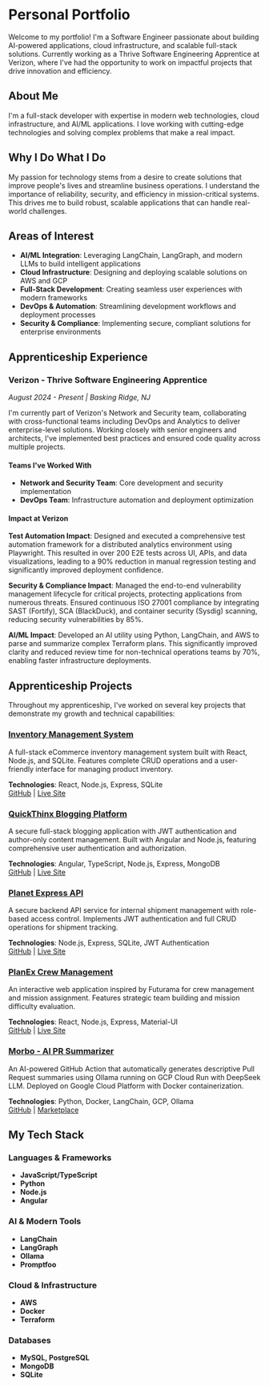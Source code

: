 # Personal Portfolio

Welcome to my portfolio! I'm a Software Engineer passionate about building AI-powered applications, cloud infrastructure, and scalable full-stack solutions. Currently working as a Thrive Software Engineering Apprentice at Verizon, where I've had the opportunity to work on impactful projects that drive innovation and efficiency.

## About Me

I'm a full-stack developer with expertise in modern web technologies, cloud infrastructure, and AI/ML applications. I love working with cutting-edge technologies and solving complex problems that make a real impact.

## Why I Do What I Do

My passion for technology stems from a desire to create solutions that improve people's lives and streamline business operations. I understand the importance of reliability, security, and efficiency in mission-critical systems. This drives me to build robust, scalable applications that can handle real-world challenges.

## Areas of Interest

- **AI/ML Integration**: Leveraging LangChain, LangGraph, and modern LLMs to build intelligent applications
- **Cloud Infrastructure**: Designing and deploying scalable solutions on AWS and GCP
- **Full-Stack Development**: Creating seamless user experiences with modern frameworks
- **DevOps & Automation**: Streamlining development workflows and deployment processes
- **Security & Compliance**: Implementing secure, compliant solutions for enterprise environments

## Apprenticeship Experience

### Verizon - Thrive Software Engineering Apprentice

_August 2024 - Present | Basking Ridge, NJ_

I'm currently part of Verizon's Network and Security team, collaborating with cross-functional teams including DevOps and Analytics to deliver enterprise-level solutions. Working closely with senior engineers and architects, I've implemented best practices and ensured code quality across multiple projects.

#### Teams I've Worked With

- **Network and Security Team**: Core development and security implementation
- **DevOps Team**: Infrastructure automation and deployment optimization

#### Impact at Verizon

**Test Automation Impact**: Designed and executed a comprehensive test automation framework for a distributed analytics environment using Playwright. This resulted in over 200 E2E tests across UI, APIs, and data visualizations, leading to a 90% reduction in manual regression testing and significantly improved deployment confidence.

**Security & Compliance Impact**: Managed the end-to-end vulnerability management lifecycle for critical projects, protecting applications from numerous threats. Ensured continuous ISO 27001 compliance by integrating SAST (Fortify), SCA (BlackDuck), and container security (Sysdig) scanning, reducing security vulnerabilities by 85%.

**AI/ML Impact**: Developed an AI utility using Python, LangChain, and AWS to parse and summarize complex Terraform plans. This significantly improved clarity and reduced review time for non-technical operations teams by 70%, enabling faster infrastructure deployments.

## Apprenticeship Projects

Throughout my apprenticeship, I've worked on several key projects that demonstrate my growth and technical capabilities:

### [Inventory Management System](https://inventory-app-kp4e.onrender.com/)

A full-stack eCommerce inventory management system built with React, Node.js, and SQLite. Features complete CRUD operations and a user-friendly interface for managing product inventory.

**Technologies**: React, Node.js, Express, SQLite  
[GitHub](https://github.com/KLY-Titans/inventory-app) | [Live Site](https://inventory-app-kp4e.onrender.com/)

### [QuickThinx Blogging Platform](https://github.com/zluigon/quickthinx)

A secure full-stack blogging application with JWT authentication and author-only content management. Built with Angular and Node.js, featuring comprehensive user authentication and authorization.

**Technologies**: Angular, TypeScript, Node.js, Express, MongoDB  
[GitHub](https://github.com/zluigon/quickthinx) | [Live Site](https://quickthinx.onrender.com/)

### [Planet Express API](https://github.com/Farnsworth-Enterprises/PlanetExpress)

A secure backend API service for internal shipment management with role-based access control. Implements JWT authentication and full CRUD operations for shipment tracking.

**Technologies**: Node.js, Express, SQLite, JWT Authentication  
[GitHub](https://github.com/Farnsworth-Enterprises/PlanetExpress) | [Live Site](https://planet-express-api.onrender.com/)

### [PlanEx Crew Management](https://planexcrew.netlify.app/)

An interactive web application inspired by Futurama for crew management and mission assignment. Features strategic team building and mission difficulty evaluation.

**Technologies**: React, Node.js, Express, Material-UI  
[GitHub](https://github.com/Farnsworth-Enterprises/PlanExCrew) | [Live Site](https://planexcrew.netlify.app/)

### [Morbo - AI PR Summarizer](https://github.com/marketplace/actions/pr-summary-generator)

An AI-powered GitHub Action that automatically generates descriptive Pull Request summaries using Ollama running on GCP Cloud Run with DeepSeek LLM. Deployed on Google Cloud Platform with Docker containerization.

**Technologies**: Python, Docker, LangChain, GCP, Ollama  
[GitHub](https://github.com/Farnsworth-Enterprises/Morbo) | [Marketplace](https://github.com/marketplace/actions/pr-summary-generator)

## My Tech Stack

### Languages & Frameworks

- **JavaScript/TypeScript**
- **Python**
- **Node.js**
- **Angular**

### AI & Modern Tools

- **LangChain**
- **LangGraph**
- **Ollama**
- **Promptfoo**

### Cloud & Infrastructure

- **AWS**
- **Docker**
- **Terraform**

### Databases

- **MySQL, PostgreSQL**
- **MongoDB**
- **SQLite**
